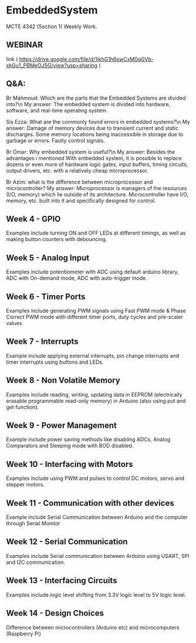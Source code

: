 # EmbeddedSystem
MCTE 4342 (Section 1) Weekly Work.


## WEBINAR 
link ( https://drive.google.com/file/d/1jkhG1h6swCxM0qGVb-xkGu1_PBMeOJ5G/view?usp=sharing )

## Q&A:
Br Mahmoud: Which are the parts that the Embedded Systems are divided into?\n
My answer: The embedded system is divided into hardware, software, and real-time operating system.

Sis Ezza: What are the commonly found errors in embedded systems?\n
My answer: Damage of memory devices due to transient current and static discharges.
Some memory locations being inaccessible in storage due to garbage or errors.
Faulty control signals.

Br Omar: Why embedded system is useful?\n
My answer: Besides the advantages i mentioned With embedded system, it is possible to replace dozens or even more of hardware logic gates, input buffers, timing circuits, output drivers, etc. with a relatively cheap microprocessor.

Br Azim: what is the difference between microprocessor and microcontroller?
My answer: Microprocessor is managers of the resources (I/O, memory) which lie outside of its architecture.
Microcontroller have I/O, memory, etc. built into it and specifically designed for control.

## Week 4 - GPIO

Examples include turning ON and OFF LEDs at different timings, as well as making button counters with debouncing.

## Week 5 - Analog Input

Examples include potentiometer with ADC using default arduino library, ADC with On-demand mode, ADC with auto-trigger mode.

## Week 6 - Timer Ports

Examples include generating PWM signals using Fast PWM mode & Phase Correct PWM mode with different timer ports, duty cycles and pre-scaler values.

## Week 7 - Interrupts

Example include applying external interrupts, pin change interrupts and timer interrupts using buttons and LEDs.

## Week 8 - Non Volatile Memory

Examples include reading, writing, updating data in EEPROM (electrically erasable programmable read-only memory) in Arduino (also using put and get function).

## Week 9 - Power Management

Example include power saving methods like disabling ADCs, Analog Comparators and Sleeping mode with BOD disabled.

## Week 10 - Interfacing with Motors

Examples include using PWM and pulses to control DC motors, servo and stepper motors.

## Week 11 - Communication with other devices

Example include Serial Communication between Arduino and the computer through Serial Monitor

## Week 12 - Serial Communication

Examples include Serial communication between Arduino using USART, SPI and I2C communication.

## Week 13 - Interfacing Circuits

Examples include logic level shifting from 3.3V logic level to 5V logic level.

## Week 14 - Design Choices

Difference between microcontrollers (Arduino etc) and microcomputers (Raspberry Pi)
